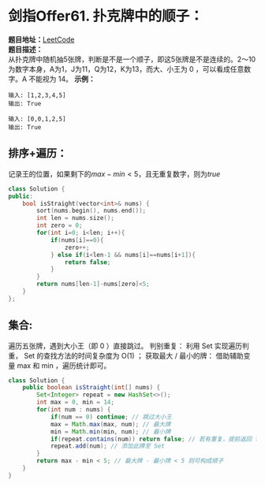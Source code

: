 # 剑指Offer61. 扑克牌中的顺子：  
**题目地址：**[LeetCode](https://leetcode-cn.com/problems/bu-ke-pai-zhong-de-shun-zi-lcof/)  
**题目描述：**  
从扑克牌中随机抽5张牌，判断是不是一个顺子，即这5张牌是不是连续的。2～10为数字本身，A为1，J为11，Q为12，K为13，而大、小王为 0 ，可以看成任意数字。A 不能视为 14。
**示例：**  
```
输入: [1,2,3,4,5]
输出: True

输入: [0,0,1,2,5]
输出: True
```

## 排序+遍历：
记录王的位置，如果剩下的$max-min<5$，且无重复数字，则为$true$
```cpp
class Solution {
public:
    bool isStraight(vector<int>& nums) {
        sort(nums.begin(), nums.end());
        int len = nums.size();
        int zero = 0;
        for(int i=0; i<len; i++){
            if(nums[i]==0){
                zero++;
            } else if(i<len-1 && nums[i]==nums[i+1]){
                return false;
            }
        }
        return nums[len-1]-nums[zero]<5;
    }
};
```

## 集合:  
遍历五张牌，遇到大小王（即 0 ）直接跳过。
判别重复： 利用 Set 实现遍历判重， Set 的查找方法的时间复杂度为 O(1) ；
获取最大 / 最小的牌： 借助辅助变量 max 和 min ，遍历统计即可。
```java
class Solution {
    public boolean isStraight(int[] nums) {
        Set<Integer> repeat = new HashSet<>();
        int max = 0, min = 14;
        for(int num : nums) {
            if(num == 0) continue; // 跳过大小王
            max = Math.max(max, num); // 最大牌
            min = Math.min(min, num); // 最小牌
            if(repeat.contains(num)) return false; // 若有重复，提前返回 false
            repeat.add(num); // 添加此牌至 Set
        }
        return max - min < 5; // 最大牌 - 最小牌 < 5 则可构成顺子
    }
}
```

